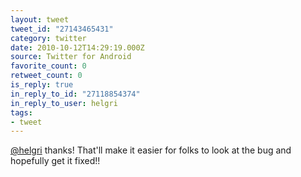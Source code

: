 ```yaml
---
layout: tweet
tweet_id: "27143465431"
category: twitter
date: 2010-10-12T14:29:19.000Z
source: Twitter for Android
favorite_count: 0
retweet_count: 0
is_reply: true
in_reply_to_id: "27118854374"
in_reply_to_user: helgri
tags:
- tweet
---
```


[@helgri](https://twitter.com/@helgri) thanks! That'll make it easier for folks to look at the bug and hopefully get it fixed!!
